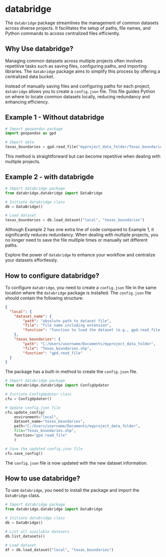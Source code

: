 # databridge

The `databridge` package streamlines the management of common datasets across diverse projects.
It facilitates the setup of paths, file names, and Python commands to access centralized files efficiently.

## Why Use databridge?

Managing common datasets across multiple projects often involves repetitive tasks such as saving files, configuring paths, and importing libraries.
The `databridge` package aims to simplify this process by offering a centralized data bucket.

Instead of manually saving files and configuring paths for each project, `databridge` allows you to create a `config.json` file.
This file guides Python on where to locate common datasets locally, reducing redundancy and enhancing efficiency.

## Example 1 - Without databridge

```python
# Import geopandas package
import geopandas as gpd

# Import data
texas_boundaries = gpd.read_file("myproject_data_folder/Texas_boundaries.shp")
```

This method is straightforward but can become repetitive when dealing with multiple projects.


## Example 2 - with databrigde

```python
# Import databridge package
from databridge.databridge import DataBridge

# Initiate databridge class
db = DataBridge()

# Load dataset
texas_boundaries = db.load_dataset("local", "texas_boundaries")
```

Although Example 2 has one extra line of code compared to Example 1, it significantly reduces redundancy.
When dealing with multiple projects, you no longer need to save the file multiple times or manually set different paths.

Explore the power of `databridge` to enhance your workflow and centralize your datasets effortlessly.

## How to configure databridge?

To configure `databridge`, you need to create a `config.json` file in the same location where the `databridge` package is installed.
The `config.json` file should contain the following structure:

```json
{
  "local": {
    "dataset_name": {
        "path": "absolute path to dataset file",
        "file": "file name including extension",
        "function": "function to load the dataset (e.g., gpd.read_file)"
    },
    "texas_boundaries": {
        "path": "C:/Users/username/Documents/myproject_data_folder",
        "file": "Texas_boundaries.shp",
        "function": "gpd.read_file"
  }
}
```

The package has a built-in method to create the `config.json` file.

```python
# Import databridge package
from databridge.databridge import ConfigUpdater

# Initiate ConfigUpdater class
cfu = ConfigUpdater()

# Update config.json file
cfu.update_config(
    environment="local",
    dataset_name="texas_boundaries",
    path="C:/Users/username/Documents/myproject_data_folder",
    file="Texas_boundaries.shp",
    function="gpd.read_file"
    )

# Save the updated config.json file
cfu.save_config()
```

The `config.json` file is now updated with the new dataset information.

## How to use databridge?

To use `databridge`, you need to install the package and import the `DataBridge` class.

```python
# Import databridge package
from databridge.databridge import DataBridge

# Initiate databridge class
db = DataBridge()

# List all available datasets
db.list_datasets()

# Load dataset
df = db.load_dataset("local", "texas_boundaries")
```